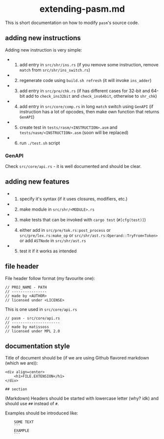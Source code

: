 <div align=center>
    <h1>extending-pasm.md</h1>
</div>

This is short documentation on how to modify `pasm`'s source code.

## adding new instructions

Adding new instruction is very simple:

- 1. add entry in `src/shr/ins.rs` (if you remove some instruction, remove `match` from `src/shr/ins_switch.rs`)
- 2. regenerate code using `build.sh refresh` (it will invoke `ins_adder`)
- 3. add entry in `src/pre/chk.rs` (if has different cases for 32-bit and 64-bit add to `check_ins32bit` and `check_ins64bit`, otherwise to `shr_chk`)
- 4. add entry in `src/core/comp.rs` in long `match` switch using `GenAPI` (if instruction has a lot of opcodes, then make own function that returns `GenAPI`)
- 5. create test in `tests/rasm/<INSTRUCTION>.asm` and `tests/nasm/<INSTRUCTION>.asm` (soon will be replaced)
- 6. run `./test.sh` script

### GenAPI

Check `src/core/api.rs` - it is well documented and should be clear.

## adding new features

- 1. specify it's syntax (if it uses closures, modifiers, etc.)
- 2. make module in `src/shr/<MODULE>.rs`
- 3. make tests that can be invoked with `cargo test` (`#[cfg(test)]`)
- 4. either add in `src/pre/tok.rs:post_process` or `src/pre/lex.rs:make_op` or `src/shr/ast.rs:Operand::TryFrom<Token>` or add `ASTNode` in `src/shr/ast.rs`
- 5. test it if it works as intended

## file header

File header follow format (my favourite one):

```
// PROJ_NAME - PATH
// ----------------
// made by <AUTHOR>
// licensed under <LICENSE>
```

This is one used in `src/core/api.rs`

```
// pasm - src/core/api.rs
// ----------------------
// made by matissoss
// licensed under MPL 2.0
```

## documentation style

Title of document should be (if we are using Github flavored markdown (which we are)):

```
<div align=center>
    <h1>FILE.EXTENSION</h1>
</div>

## section
```

(Markdown) Headers should be started with lowercase letter (why? idk) and should use `##` instead of `#`.

Examples should be introduced like:

```
    SOME TEXT
    ```
    EXAMPLE
    ```
```
